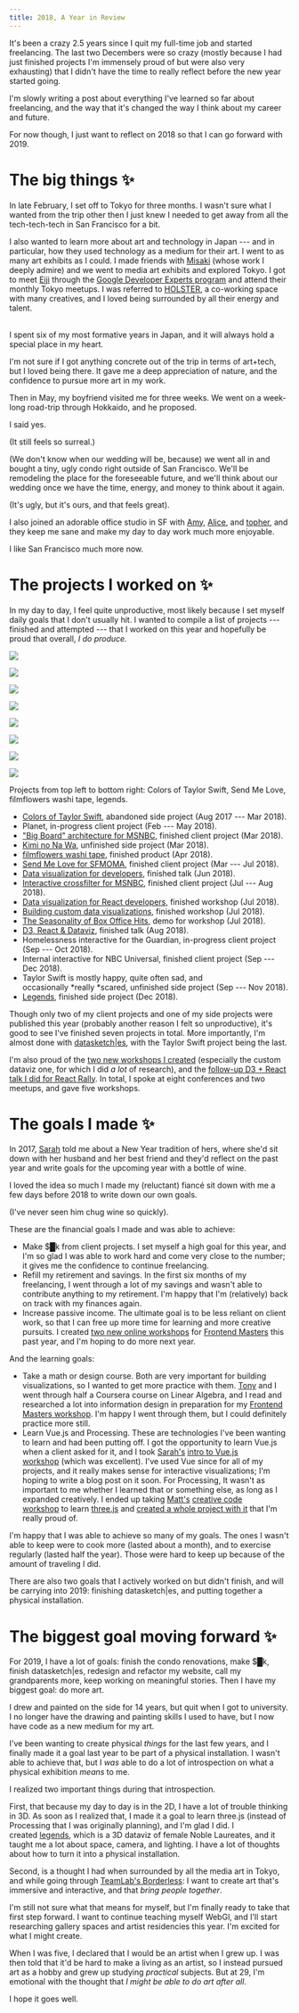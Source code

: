 ```yaml
---
title: 2018, A Year in Review
---
```


It's been a crazy 2.5 years since I quit my full-time job and started freelancing. The last two Decembers were so crazy (mostly because I had just finished projects I'm immensely proud of but were also very exhausting) that I didn't have the time to really reflect before the new year started going.

I'm slowly writing a post about everything I've learned so far about freelancing, and the way that it's changed the way I think about my career and future.

For now though, I just want to reflect on 2018 so that I can go forward with 2019.

# The big things ✨

In late February, I set off to Tokyo for three months. I wasn't sure what I wanted from the trip other then I just knew I needed to get away from all the tech-tech-tech in San Francisco for a bit.

I also wanted to learn more about art and technology in Japan --- and in particular, how they used technology as a medium for their art. I went to as many art exhibits as I could. I made friends with [Misaki](https://twitter.com/misaki_mofu) (whose work I deeply admire) and we went to media art exhibits and explored Tokyo. I got to meet [Eiji](https://twitter.com/agektmr) through the [Google Developer Experts program](https://developers.google.com/experts/people/shirley-wu) and attend their monthly Tokyo meetups. I was referred to [HOLSTER](http://hlstr.jp/), a co-working space with many creatives, and I loved being surrounded by all their energy and talent.

<div class='images left'
  style='
    grid-template-columns: repeat(3, auto)
  '>
<img src="https://miro.medium.com/max/3024/1*v9Tt9HNpcIzC7gjU_MHKjw@2x.jpeg" alt="">
<img src="https://miro.medium.com/max/1024/1*YHoagzFpSis1uNPy1y3Sfg@2x.jpeg" alt="">
<img src="https://miro.medium.com/max/3024/1*QxLruQ-daUgn2HLMbWKa8g@2x.jpeg" alt="">
</div>

<div class='imagenote'>
I spent six of my most formative years in Japan, and it will always hold a special place in my heart.
</div>

I'm not sure if I got anything concrete out of the trip in terms of art+tech, but I loved being there. It gave me a deep appreciation of nature, and the confidence to pursue more art in my work.

Then in May, my boyfriend visited me for three weeks. We went on a week-long road-trip through Hokkaido, and he proposed.

I said yes.

(It still feels so surreal.)

(We don't know when our wedding will be, because) we went all in and bought a tiny, ugly condo right outside of San Francisco. We'll be remodeling the place for the foreseeable future, and we'll think about our wedding once we have the time, energy, and money to think about it again.

(It's ugly, but it's ours, and that feels great).

I also joined an adorable office studio in SF with [Amy](https://twitter.com/sailorhg), [Alice](https://twitter.com/byalicelee), and [topher](https://twitter.com/clizzin), and they keep me sane and make my day to day work much more enjoyable.

I like San Francisco much more now.

# The projects I worked on ✨

In my day to day, I feel quite unproductive, most likely because I set myself daily goals that I don't usually hit. I wanted to compile a list of projects --- finished and attempted --- that I worked on this year and hopefully be proud that overall, *I do produce.*

![](https://miro.medium.com/max/30/1*dFwL5LLc8KWOaFTAbA2vSA.png?q=20)

![](https://miro.medium.com/max/1919/1*dFwL5LLc8KWOaFTAbA2vSA.png)

![](https://miro.medium.com/max/30/1*urvUfaSIjunTzu-wF5An5A.jpeg?q=20)

![](https://miro.medium.com/max/700/1*urvUfaSIjunTzu-wF5An5A.jpeg)

![](https://miro.medium.com/max/30/1*hlCGA-X1AksMgpNeut2uyQ.jpeg?q=20)

![](https://miro.medium.com/max/2047/1*hlCGA-X1AksMgpNeut2uyQ.jpeg)

![](https://miro.medium.com/max/30/1*1N-osG5rqmkpjOIID_XmgQ.png?q=20)

![](https://miro.medium.com/max/1486/1*1N-osG5rqmkpjOIID_XmgQ.png)

Projects from top left to bottom right: Colors of Taylor Swift, Send Me Love, filmflowers washi tape, legends.

- [Colors of Taylor Swift](https://github.com/sxywu/taytay), abandoned side project (Aug 2017 --- Mar 2018).
- Planet, in-progress client project (Feb --- May 2018).
- ["Big Board" architecture for MSNBC](https://www.newscaststudio.com/2018/11/05/nbc-big-board-update/), finished client project (Mar 2018).
- [Kimi no Na Wa](https://github.com/sxywu/knw), unfinished side project (Mar 2018).
- [filmflowers washi tape](https://sxywu.bigcartel.com/product/film-flowers-washi-tape), finished product (Apr 2018).
- [Send Me Love for SFMOMA](http://lab.sfmoma.org/send-me-love/#/sendme/love/3), finished client project (Mar --- Jul 2018).
- [Data visualization for developers](http://sxywu.com/talks/dataviz-for-devs/), finished talk (Jun 2018).
- [Interactive crossfilter for MSNBC](https://www.newscaststudio.com/2018/11/05/nbc-big-board-update/), finished client project (Jul --- Aug 2018).
- [Data visualization for React developers](https://frontendmasters.com/courses/d3-js-react/), finished workshop (Jul 2018).
- [Building custom data visualizations](https://frontendmasters.com/courses/d3-js-custom-charts/), finished workshop (Jul 2018).
- [The Seasonality of Box Office Hits](http://sxywu.com/react-d3-example/), demo for workshop (Jul 2018).
- [D3, React & Dataviz](http://sxywu.com/talks/react-d3-followup/#/title), finished talk (Aug 2018).
- Homelessness interactive for the Guardian, in-progress client project (Sep --- Oct 2018).
- Internal interactive for NBC Universal, finished client project (Sep --- Dec 2018).
- Taylor Swift is mostly happy, quite often sad, and occasionally *really *scared, unfinished side project (Sep --- Nov 2018).
- [Legends](https://christmasexperiments.com/2018/23/legends), finished side project (Dec 2018).

Though only two of my client projects and one of my side projects were published this year (probably another reason I felt so unproductive), it's good to see I've finished seven projects in total. More importantly, I'm almost done with [datasketch|es](http://datasketch.es/), with the Taylor Swift project being the last.

I'm also proud of the [two new workshops I created](https://frontendmasters.com/teachers/shirley-wu/) (especially the custom dataviz one, for which I did *a lot* of research), and the [follow-up D3 + React talk I did for React Rally](https://www.youtube.com/watch?v=S1PDU2Ckt5w&t=2s). In total, I spoke at eight conferences and two meetups, and gave five workshops.

# The goals I made ✨

In 2017, [Sarah](https://twitter.com/sarah_edo) told me about a New Year tradition of hers, where she'd sit down with her husband and her best friend and they'd reflect on the past year and write goals for the upcoming year with a bottle of wine.

I loved the idea so much I made my (reluctant) fiancé sit down with me a few days before 2018 to write down our own goals.

(I've never seen him chug wine so quickly).

These are the financial goals I made and was able to achieve:

- Make $█k from client projects. I set myself a high goal for this year, and I'm so glad I was able to work hard and come very close to the number; it gives me the confidence to continue freelancing.
- Refill my retirement and savings. In the first six months of my freelancing, I went through a lot of my savings and wasn't able to contribute anything to my retirement. I'm happy that I'm (relatively) back on track with my finances again.
- Increase passive income. The ultimate goal is to be less reliant on client work, so that I can free up more time for learning and more creative pursuits. I created [two new online workshops](https://frontendmasters.com/teachers/shirley-wu/) for [Frontend Masters](http://frontendmasters.com/) this past year, and I'm hoping to do more next year.

And the learning goals:

- Take a math or design course. Both are very important for building visualizations, so I wanted to get more practice with them. [Tony](https://twitter.com/tonyhschu) and I went through half a Coursera course on Linear Algebra, and I read and researched a lot into information design in preparation for my [Frontend Masters workshop](https://frontendmasters.com/courses/d3-js-custom-charts/). I'm happy I went through them, but I could definitely practice more still.
- Learn Vue.js and Processing. These are technologies I've been wanting to learn and had been putting off. I got the opportunity to learn Vue.js when a client asked for it, and I took [Sarah's](https://twitter.com/sarah_edo) [intro to Vue.js workshop](https://frontendmasters.com/courses/vue/) (which was excellent). I've used Vue since for all of my projects, and it really makes sense for interactive visualizations; I'm hoping to write a blog post on it soon. For Processing, It wasn't as important to me whether I learned that or something else, as long as I expanded creatively. I ended up taking [Matt's](https://twitter.com/mattdesl) [creative code workshop](https://frontendmasters.com/courses/canvas-webgl/) to learn [three.js](https://threejs.org/) and [created a whole project with it](https://christmasexperiments.com/2018/23/legends) that I'm really proud of.

I'm happy that I was able to achieve so many of my goals. The ones I wasn't able to keep were to cook more (lasted about a month), and to exercise regularly (lasted half the year). Those were hard to keep up because of the amount of traveling I did.

There are also two goals that I actively worked on but didn't finish, and will be carrying into 2019: finishing datasketch|es, and putting together a physical installation.

# The biggest goal moving forward ✨

For 2019, I have a lot of goals: finish the condo renovations, make $█k, finish datasketch|es, redesign and refactor my website, call my grandparents more, keep working on meaningful stories. Then I have my biggest goal: do more art.

I drew and painted on the side for 14 years, but quit when I got to university. I no longer have the drawing and painting skills I used to have, but I now have code as a new medium for my art.

I've been wanting to create physical *things* for the last few years, and I finally made it a goal last year to be part of a physical installation. I wasn't able to achieve that, but I *was* able to do a lot of introspection on what a physical exhibition *means* to me.

I realized two important things during that introspection.

First, that because my day to day is in the 2D, I have a lot of trouble thinking in 3D. As soon as I realized that, I made it a goal to learn three.js (instead of Processing that I was originally planning), and I'm glad I did. I created [legends](https://christmasexperiments.com/2018/23/legends), which is a 3D dataviz of female Noble Laureates, and it taught me a lot about space, camera, and lighting. I have a lot of thoughts about how to turn it into a physical installation.

Second, is a thought I had when surrounded by all the media art in Tokyo, and while going through [TeamLab's Borderless](https://borderless.teamlab.art/): I want to create art that's immersive and interactive, and that *bring people together*.

I'm still not sure what that means for myself, but I'm finally ready to take that first step forward. I want to continue teaching myself WebGl, and I'll start researching gallery spaces and artist residencies this year. I'm excited for what I might create.

When I was five, I declared that I would be an artist when I grew up. I was then told that it'd be hard to make a living as an artist, so I instead pursued art as a hobby and grew up studying *practical* subjects. But at 29, I'm emotional with the thought that *I might be able to do art after all*.

I hope it goes well.
